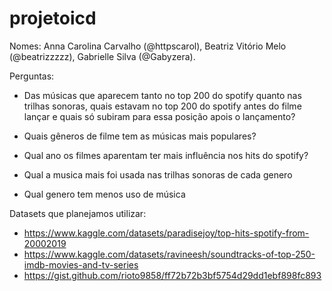 # projetoicd

Nomes: Anna Carolina Carvalho (@httpscarol), Beatriz Vitório Melo (@beatrizzzzz), Gabrielle Silva (@Gabyzera).

Perguntas:

- Das músicas que aparecem tanto no top 200 do spotify quanto nas trilhas sonoras, quais estavam no top 200 do spotify antes do filme lançar e quais só subiram para essa posição apois o lançamento?

- Quais gêneros de filme tem as músicas mais populares?

- Qual ano os filmes aparentam ter mais influência nos hits do spotify?

- Qual a musica mais foi usada nas trilhas sonoras de cada genero

- Qual genero tem menos uso de música

Datasets que planejamos utilizar:

- https://www.kaggle.com/datasets/paradisejoy/top-hits-spotify-from-20002019
- https://www.kaggle.com/datasets/ravineesh/soundtracks-of-top-250-imdb-movies-and-tv-series
- https://gist.github.com/rioto9858/ff72b72b3bf5754d29dd1ebf898fc893
